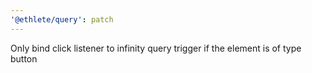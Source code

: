 ```yaml
---
'@ethlete/query': patch
---
```


Only bind click listener to infinity query trigger if the element is of type button
